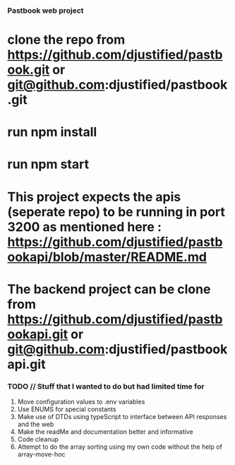 ### Pastbook web project

# clone the repo from https://github.com/djustified/pastbook.git or git@github.com:djustified/pastbook.git

# run npm install

# run npm start

# This project expects the apis (seperate repo) to be running in port 3200 as mentioned here : https://github.com/djustified/pastbookapi/blob/master/README.md

# The backend project can be clone from https://github.com/djustified/pastbookapi.git or git@github.com:djustified/pastbookapi.git

### TODO // Stuff that I wanted to do but had limited time for

1. Move configuration values to .env variables
2. Use ENUMS for special constants
3. Make use of DTDs using typeScript to interface between API responses and the web
4. Make the readMe and documentation better and informative
5. Code cleanup
6. Attempt to do the array sorting using my own code without the help of array-move-hoc
